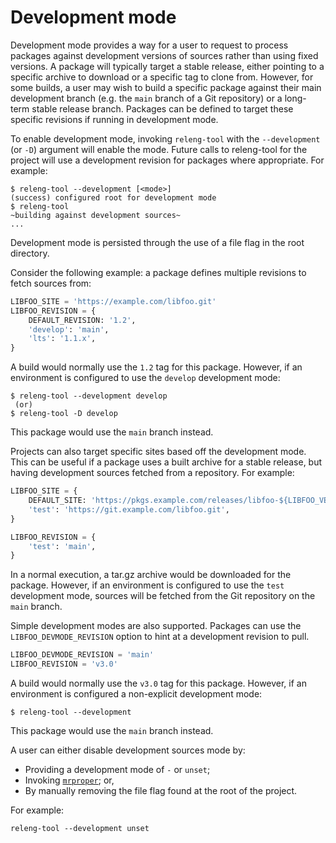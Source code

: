 # Development mode

Development mode provides a way for a user to request to process packages
against development versions of sources rather than using fixed versions.
A package will typically target a stable release, either pointing to a
specific archive to download or a specific tag to clone from. However, for
some builds, a user may wish to build a specific package against their main
development branch (e.g. the `main` branch of a Git repository) or a
long-term stable release branch. Packages can be defined to target these
specific revisions if running in development mode.

To enable development mode, invoking `releng-tool` with the `--development`
(or `-D`) argument will enable the mode. Future calls to releng-tool for the
project will use a development revision for packages where appropriate.
For example:

```shell-session
$ releng-tool --development [<mode>]
(success) configured root for development mode
$ releng-tool
~building against development sources~
...
```

Development mode is persisted through the use of a file flag in the root
directory.

Consider the following example: a package defines multiple revisions to
fetch sources from:

```python
LIBFOO_SITE = 'https://example.com/libfoo.git'
LIBFOO_REVISION = {
    DEFAULT_REVISION: '1.2',
    'develop': 'main',
    'lts': '1.1.x',
}
```

A build would normally use the `1.2` tag for this package. However, if
an environment is configured to use the `develop` development mode:

```shell-session
$ releng-tool --development develop
 (or)
$ releng-tool -D develop
```

This package would use the `main` branch instead.

Projects can also target specific sites based off the development mode. This
can be useful if a package uses a built archive for a stable release, but
having development sources fetched from a repository. For example:

```python
LIBFOO_SITE = {
    DEFAULT_SITE: 'https://pkgs.example.com/releases/libfoo-${LIBFOO_VERSION}.tar.gz',
    'test': 'https://git.example.com/libfoo.git',
}

LIBFOO_REVISION = {
    'test': 'main',
}
```

In a normal execution, a tar.gz archive would be downloaded for the package.
However, if an environment is configured to use the `test` development
mode, sources will be fetched from the Git repository on the `main` branch.

Simple development modes are also supported. Packages can use the
`LIBFOO_DEVMODE_REVISION` option to hint at a development revision to pull.

```python
LIBFOO_DEVMODE_REVISION = 'main'
LIBFOO_REVISION = 'v3.0'
```

A build would normally use the `v3.0` tag for this package. However, if
an environment is configured a non-explicit development mode:

```shell-session
$ releng-tool --development
```

This package would use the `main` branch instead.

A user can either disable development sources mode by:

- Providing a development mode of `-` or `unset`;
- Invoking [`mrproper`](action-mrproper); or,
- By manually removing the file flag found at the root of the project.

For example:

```
releng-tool --development unset
```
